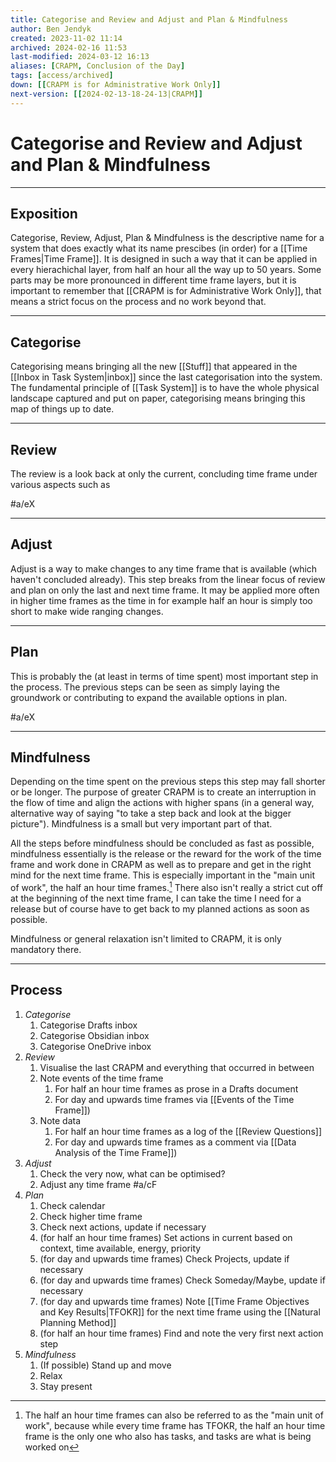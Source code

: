 ```yaml
---
title: Categorise and Review and Adjust and Plan & Mindfulness
author: Ben Jendyk
created: 2023-11-02 11:14
archived: 2024-02-16 11:53
last-modified: 2024-03-12 16:13
aliases: [CRAPM, Conclusion of the Day]
tags: [access/archived]
down: [[CRAPM is for Administrative Work Only]]
next-version: [[2024-02-13-18-24-13|CRAPM]]
---
```


# Categorise and Review and Adjust and Plan & Mindfulness

--- 

## Exposition

Categorise, Review, Adjust, Plan & Mindfulness is the descriptive name for a system that does exactly what its name prescibes (in order) for a [[Time Frames|Time Frame]]. It is designed in such a way that it can be applied in every hierachichal layer, from half an hour all the way up to 50 years. Some parts may be more pronounced in different time frame layers, but it is important to remember that [[CRAPM is for Administrative Work Only]], that means a strict focus on the process and no work beyond that.

---

## Categorise

Categorising means bringing all the new [[Stuff]] that appeared in the [[Inbox in Task System|inbox]] since the last categorisation into the system. The fundamental principle of [[Task System]] is to have the whole physical landscape captured and put on paper, categorising means bringing this map of things up to date.

--- 

## Review

The review is a look back at only the current, concluding time frame under various aspects such as

#a/eX 

--- 

## Adjust

Adjust is a way to make changes to any time frame that is available (which haven't concluded already). This step breaks from the linear focus of review and plan on only the last and next time frame. It may be applied more often in higher time frames as the time in for example half an hour is simply too short to make wide ranging changes.

--- 

## Plan

This is probably the (at least in terms of time spent) most important step in the process. The previous steps can be seen as simply laying the groundwork or contributing to expand the available options in plan.

#a/eX 

--- 

## Mindfulness

Depending on the time spent on the previous steps this step may fall shorter or be longer. The purpose of greater CRAPM is to create an interruption in the flow of time and align the actions with higher spans (in a general way, alternative way of saying "to take a step back and look at the bigger picture"). Mindfulness is a small but very important part of that. 

All the steps before mindfulness should be concluded as fast as possible, mindfulness essentially is the release or the reward for the work of the time frame and work done in CRAPM as well as to prepare and get in the right mind for the next time frame. This is especially important in the "main unit of work", the half an hour time frames.[^1] There also isn't really a strict cut off at the beginning of the next time frame, I can take the time I need for a release but of course have to get back to my planned actions as soon as possible.

Mindfulness or general relaxation isn't limited to CRAPM, it is only mandatory there.

--- 

## Process

1. *Categorise*
	1. Categorise Drafts inbox
	2. Categorise Obsidian inbox
	3. Categorise OneDrive inbox
2. *Review*
	1. Visualise the last CRAPM and everything that occurred in between
	2. Note events of the time frame 
		1. For half an hour time frames as prose in a Drafts document
		2. For day and upwards time frames via [[Events of the Time Frame]])
	3. Note data
		1. For half an hour time frames as a log of the [[Review Questions]]
		2. For day and upwards time frames as a comment via [[Data Analysis of the Time Frame]])
3. *Adjust*
	1. Check the very now, what can be optimised?
	2. Adjust any time frame #a/cF
4. *Plan*
	1. Check calendar
	2. Check higher time frame
	3. Check next actions, update if necessary
	4. (for half an hour time frames) Set actions in current based on context, time available, energy, priority
	5. (for day and upwards time frames) Check Projects, update if necessary
	6. (for day and upwards time frames) Check Someday/Maybe, update if necessary
	7. (for day and upwards time frames) Note [[Time Frame Objectives and Key Results|TFOKR]] for the next time frame using the [[Natural Planning Method]]
	8. (for half an hour time frames) Find and note the very first next action step
5. *Mindfulness*
	1. (If possible) Stand up and move
	2. Relax
	3. Stay present

[^1]: The half an hour time frames can also be referred to as the "main unit of work", because while every time frame has TFOKR, the half an hour time frame is the only one who also has tasks, and tasks are what is being worked on
